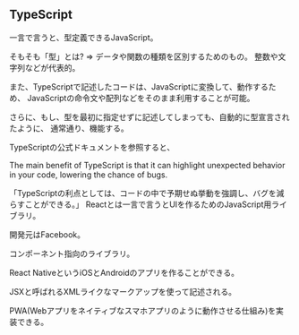 ## TypeScript
一言で言うと、型定義できるJavaScript。

そもそも「型」とは? 
=>  データや関数の種類を区別するためのもの。
    整数や文字列などが代表的。

また、TypeScriptで記述したコードは、JavaScriptに変換して、動作するため、
JavaScriptの命令文や配列などをそのまま利用することが可能。

さらに、もし、型を最初に指定せずに記述してしまっても、自動的に型宣言されたように、
通常通り、機能する。

TypeScriptの公式ドキュメントを参照すると、

 The main benefit of TypeScript is that it can highlight unexpected behavior in your code, lowering the chance of bugs.

「TypeScriptの利点としては、コードの中で予期せぬ挙動を強調し、バグを減らすことができる。」
Reactとは一言で言うとUIを作るためのJavaScript用ライブラリ。

開発元はFacebook。

コンポーネント指向のライブラリ。

React NativeというiOSとAndroidのアプリを作ることができる。

JSXと呼ばれるXMLライクなマークアップを使って記述される。

PWA(Webアプリをネイティブなスマホアプリのように動作させる仕組み)を実装できる。

